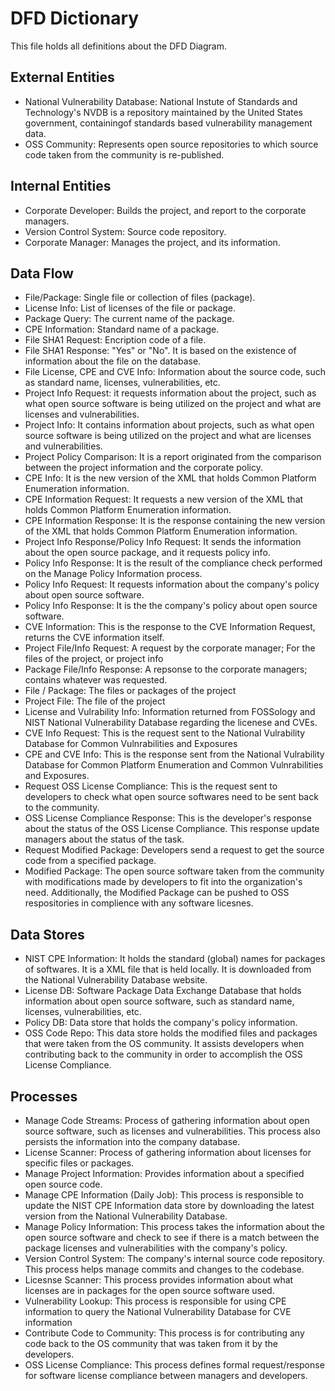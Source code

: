 # DFD Dictionary 

This file holds all definitions about the DFD Diagram.

## External Entities
* National Vulnerability Database: National Instute of Standards and Technology's NVDB is a repository maintained by the United States government, containingof standards based vulnerability management data.
* OSS Community: Represents open source repositories to which source code taken from the community is re-published.

## Internal Entities
* Corporate Developer: Builds the project, and report to the corporate managers.
* Version Control System: Source code repository.
* Corporate Manager: Manages the project, and its information.  

## Data Flow
* File/Package: Single file or collection of files (package).
* License Info: List of licenses of the file or package.
* Package Query: The current name of the package.
* CPE Information: Standard name of a package.
* File SHA1 Request: Encription code of a file.
* File SHA1 Response: "Yes" or "No". It is based on the existence of information about the file on the database.
* File License, CPE and CVE Info: Information about the source code, such as standard name, licenses, vulnerabilities, etc.
* Project Info Request: it requests information about the project, such as what open source software is being utilized on the project and what are licenses and vulnerabilities.
* Project Info: It contains information about projects, such as what open source software is being utilized on the project and what are licenses and vulnerabilities.
* Project Policy Comparison: It is a report originated from the comparison between the project information and the corporate policy.
* CPE Info: It is the new version of the XML that holds Common Platform Enumeration information.
* CPE Information Request: It requests a new version of the XML that holds Common Platform Enumeration information.
* CPE Information Response: It is the response containing the new version of the XML that holds Common Platform Enumeration information.
* Project Info Response/Policy Info Request: It sends the information about the open source package, and it requests policy info.
* Policy Info Response: It is the result of the compliance check performed on the Manage Policy Information process.
* Policy Info Request: It requests information about the company's policy about open source software.
* Policy Info Response: It is the the company's policy about open source software.
* CVE Information: This is the response to the CVE Information Request, returns the CVE information itself.
* Project File/Info Request: A request by the corporate manager; For the files of the project, or project info
* Package File/Info Response: A repsonse to the corporate managers; contains whatever was requested.
* File / Package: The files or packages of the project
* Project File: The file of the project
* License and Vulrability Info: Information returned from FOSSology and NIST National Vulnerability Database regarding the licenese and CVEs.
* CVE Info Request: This is the request sent to the National Vulrability Database for Common Vulnrabilities and Exposures
* CPE and CVE Info: This is the response sent from the National Vulrability Database for Common Platform Enumeration and Common Vulnrabilities and Exposures.
* Request OSS License Compliance: This is the request sent to developers to check what open source softwares need to be sent back to the community. 
* OSS License Compliance Response: This is the developer's response about the status of the OSS License Compliance. This response update managers about the status of the task.
* Request Modified Package: Developers send a request to get the source code from a specified package.
* Modified Package: The open source software taken from the community with modifications made by developers to fit into the organization's need. Additionally, the Modified Package can be pushed to OSS respositories in complience with any software licesnes.

## Data Stores
* NIST CPE Information: It holds the standard (global) names for packages of softwares. It is a XML file that is held locally. It is downloaded from the National Vulnerability Database website.
* License DB: Software Package Data Exchange Database that holds information about open source software, such as standard name, licenses, vulnerabilities, etc.
* Policy DB: Data store that holds the company's policy information.
* OSS Code Repo: This data store holds the modified files and packages that were taken from the OS community. It assists developers when contributing back to the community in order to accomplish the OSS License Compliance.

## Processes
* Manage Code Streams: Process of gathering information about open source software, such as licenses and vulnerabilities. This process also persists the information into the company database.
* License Scanner: Process of gathering information about licenses for specific files or packages.
* Manage Project Information: Provides information about a specified open source code. 
* Manage CPE Information (Daily Job): This process is responsible to update the NIST CPE Information data store by downloading the latest version from the National Vulnerability Database.
* Manage Policy Information: This process takes the information about the open source software and check to see if there is a match between the package licenses and vulnerabilities with the company's policy.
* Version Control System: The company's internal source code repository. This process helps manage commits and changes to the codebase.
* Licesnse Scanner: This process provides information about what licenses are in packages for the open source software used.
* Vulnerability Lookup: This process is responsible for using CPE information to query the National Vulnerability Database for CVE information
* Contribute Code to Community: This process is for contributing any code back to the OS community that was taken from it by the developers.
* OSS License Compliance: This process defines formal request/response for software license compliance between managers and developers.

